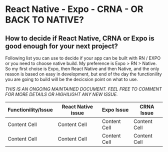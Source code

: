 # React Native - Expo - CRNA - OR BACK TO NATIVE? 
## How to decide if React Native, CRNA or Expo is good enough for your next project?  
Following list you can use to decide if your app can be built with RN / EXPO or you need to choose native build.
My preference is Expo > RN > Native. So my first choise is Expo, then React Native and then Native, and the only reason is based on easy in development, but end of the day the functionility you are going to build will be the decicsion point on what to use.

*THIS IS AN ONGOING MAINTAINED DOCUMENT. FEEL FREE TO COMMENT FOR MORE DETAILS OR HIGHILIGHT ANY NEW ISSUE.*


| Functionility/Issue  | React Native issue | Expo Issue | CRNA Issue
| ------------- | ------------- |------------- | ------------- |
| Content Cell  | Content Cell  | Content Cell  | Content Cell  |
| Content Cell  | Content Cell  |Content Cell  | Content Cell  |
